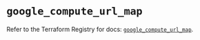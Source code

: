 # `google_compute_url_map`

Refer to the Terraform Registry for docs: [`google_compute_url_map`](https://registry.terraform.io/providers/hashicorp/google-beta/5.21.0/docs/resources/google_compute_url_map).
